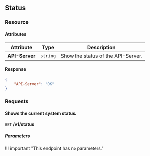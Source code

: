 ## Status

### Resource

#### Attributes

| Attribute | Type | Description
| --------- | ---- | -----------
| **API-Server** | `string` | Show the status of the API-Server.

#### Response

~~~json
{
    "API-Server": "OK"
}
~~~

### Requests

#### Shows the current system status.

`GET` **/v1/status**

##### Parameters

!!! important "This endpoint has no parameters."
